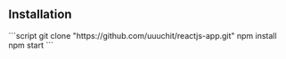 <h2>Installation</h2>
```script
git clone "https://github.com/uuuchit/reactjs-app.git"
npm install
npm start
```